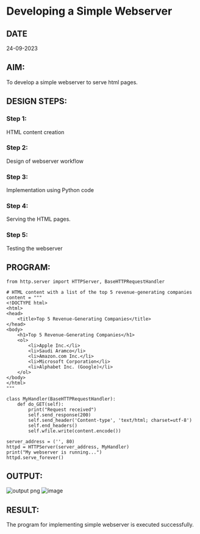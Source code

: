 # Developing a Simple Webserver
## DATE
24-09-2023
## AIM:
To develop a simple webserver to serve html pages.

## DESIGN STEPS:
### Step 1: 
HTML content creation
### Step 2:
Design of webserver workflow
### Step 3:
Implementation using Python code
### Step 4:
Serving the HTML pages.
### Step 5:
Testing the webserver

## PROGRAM:
```
from http.server import HTTPServer, BaseHTTPRequestHandler

# HTML content with a list of the top 5 revenue-generating companies
content = """
<!DOCTYPE html>
<html>
<head>
    <title>Top 5 Revenue-Generating Companies</title>
</head>
<body>
    <h1>Top 5 Revenue-Generating Companies</h1>
    <ol>
        <li>Apple Inc.</li>
        <li>Saudi Aramco</li>
        <li>Amazon.com Inc.</li>
        <li>Microsoft Corporation</li>
        <li>Alphabet Inc. (Google)</li>
    </ol>
</body>
</html>
"""

class MyHandler(BaseHTTPRequestHandler):
    def do_GET(self):
        print("Request received")
        self.send_response(200)
        self.send_header('Content-type', 'text/html; charset=utf-8')
        self.end_headers()
        self.wfile.write(content.encode())

server_address = ('', 80)
httpd = HTTPServer(server_address, MyHandler)
print("My webserver is running...")
httpd.serve_forever()
```

## OUTPUT:

![output png](https://github.com/Harish2404lll/simplewebserver/assets/141472096/deb4c17e-2b43-4a61-9ab2-6e9dab207e6b)
![image](https://github.com/Harish2404lll/simplewebserver/assets/141472096/146c3dae-b45a-4752-a139-57cb1b843a16)


## RESULT:
The program for implementing simple webserver is executed successfully.
